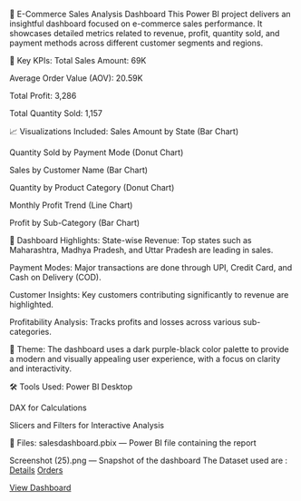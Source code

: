 🛒 E-Commerce Sales Analysis Dashboard
This Power BI project delivers an insightful dashboard focused on e-commerce sales performance. It showcases detailed metrics related to revenue, profit, quantity sold, and payment methods across different customer segments and regions.

🚀 Key KPIs:
Total Sales Amount: 69K

Average Order Value (AOV): 20.59K

Total Profit: 3,286

Total Quantity Sold: 1,157

📈 Visualizations Included:
Sales Amount by State (Bar Chart)

Quantity Sold by Payment Mode (Donut Chart)

Sales by Customer Name (Bar Chart)

Quantity by Product Category (Donut Chart)

Monthly Profit Trend (Line Chart)

Profit by Sub-Category (Bar Chart)

🛒 Dashboard Highlights:
State-wise Revenue: Top states such as Maharashtra, Madhya Pradesh, and Uttar Pradesh are leading in sales.

Payment Modes: Major transactions are done through UPI, Credit Card, and Cash on Delivery (COD).

Customer Insights: Key customers contributing significantly to revenue are highlighted.

Profitability Analysis: Tracks profits and losses across various sub-categories.

🎨 Theme:
The dashboard uses a dark purple-black color palette to provide a modern and visually appealing user experience, with a focus on clarity and interactivity.

🛠️ Tools Used:
Power BI Desktop

DAX for Calculations

Slicers and Filters for Interactive Analysis

📂 Files:
salesdashboard.pbix — Power BI file containing the report

Screenshot (25).png — Snapshot of the dashboard
The Dataset used are :
<a href="https://github.com/samarth2910/ECommerce-Sales-Dashboard-PowerBI/blob/main/Details.csv">Details</a>
<a href="https://github.com/samarth2910/ECommerce-Sales-Dashboard-PowerBI/blob/main/Orders.csv">Orders</a>


<a href="https://github.com/samarth2910/ECommerce-Sales-Dashboard-PowerBI/blob/main/Screenshot%20(25).png">View Dashboard</a>
